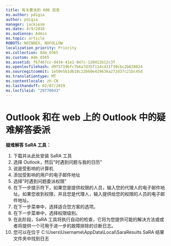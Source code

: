 ```yaml
---
title: 有关委派的 606 信息
ms.author: pdigia
author: pdigia
manager: jackiesm
ms.date: 4/9/2018
ms.audience: Admin
ms.topic: article
ROBOTS: NOINDEX, NOFOLLOW
localization_priority: Priority
ms.collection: Adm_O365
ms.custom: Adm_O365
ms.assetid: f67467cc-d434-41e1-847c-120412b12c3f
ms.openlocfilehash: d9f5719bfc7b6a7d35f114cd21f39cbc2b628824
ms.sourcegitcommit: 1e50e5b1db18c22b60e429636a272d37c21bc45d
ms.translationtype: MT
ms.contentlocale: zh-CN
ms.lasthandoff: 02/07/2019
ms.locfileid: "29770643"
---
```

# <a name="troubleshooting-delegation-in-outlook-and-outlook-on-the-web"></a>Outlook 和在 web 上的 Outlook 中的疑难解答委派

**疑难解答 SaRA 工具：**

1. 下载并从此处安装 SaRA 工具
1. 选择 Outlook，然后"时遇到问题与我的日历"
1. 说是受影响的计算机
1. 添加受影响的用户的电子邮件地址
1. 选择"时遇到问题委派权限"
1. 在下一步提示符下，如果您是提供权限的人员，输入您的代理人的电子邮件地址。如果您收到权限，并且您是代理人，输入提供给您的权限的人员的电子邮件地址。
1. 在下一步菜单中，选择适合您方案的选项。 
1. 在下一步菜单中，选择权限级别。
1. 在此阶段，SaRA 工具将执行自动的检查，它将为您提供可能的解决方法或或者将提供一个可用于进一步的故障排除的诊断日志。
1. 您可以在位于 C:\Users\Username\AppData\Local\SaraResults SaRA 结果文件夹中找到日志